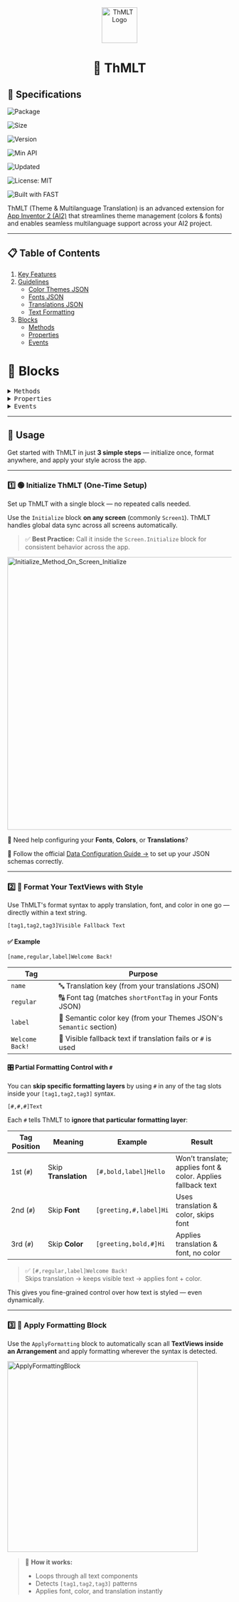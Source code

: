 <div align="center">
    <img height="80" width="80" src="https://github.com/user-attachments/assets/1886b5e1-9fd5-4949-8d7d-1709338a898f" alt="ThMLT Logo" />
    <h1>🧩 ThMLT</h1>
</div>





## 📝 Specifications


![Package](https://img.shields.io/badge/📦%20Package-com.hridoy.thmlt-blue?style=flat-square)

![Size](https://img.shields.io/badge/💾%20Size-20.17%20KB-green?style=flat-square)

![Version](https://img.shields.io/badge/⚙️%20Version-3.0.0-orange?style=flat-square)

![Min API](https://img.shields.io/badge/📱%20Min%20API-7-blueviolet?style=flat-square)

![Updated](https://img.shields.io/badge/📅%20Updated-2025--04--24-lightgrey?style=flat-square)

![License: MIT](https://img.shields.io/badge/License-MIT-blue.svg?style=flat-square)

![Built with FAST](https://img.shields.io/badge/💻%20Built%20with-FAST%20v2.8.4-yellow?style=flat-square&logo=data)



ThMLT (Theme & Multilanguage Translation) is an advanced extension for [App Inventor 2 (AI2)](http://ai2.appinventor.mit.edu) that streamlines theme management (colors & fonts) and enables seamless multilanguage support across your AI2 project.

---

## 📋 Table of Contents

1. [Key Features](https://github.com/HB-Hridoy/th-m-l-t/wiki)
2. [Guidelines](https://github.com/HB-Hridoy/th-m-l-t/wiki/Guidelines)
    - [Color Themes JSON](https://github.com/HB-Hridoy/th-m-l-t/wiki/Color-Themes-JSON-Schema)
    - [Fonts JSON](https://github.com/HB-Hridoy/th-m-l-t/wiki/Fonts-JSON-Schema)
    - [Translations JSON](https://github.com/HB-Hridoy/th-m-l-t/wiki/Translation-JSON-Schema)
    - [Text Formatting](https://github.com/HB-Hridoy/th-m-l-t/wiki/Text-Formatter)
3. [Blocks](#blocks)
    - [Methods]()
    - [Properties]()
    - [Events]()

# 🧩 Blocks
<details>
  <summary><kbd>Methods</kbd></summary>


### 🟪 `Initialize`

> **Purpose:** Initializes and loads data for color themes, fonts, and translations.
> 
![Initialize_Method](https://github.com/user-attachments/assets/e738b356-4d0d-4d65-85b6-6b77e3bfddef)

| Parameter     | Type |
|--------------|------|
| colorThemes  | text |
| fonts        | text |
| translations | text |


🔧 Need help configuring your **Translations**, **Fonts**, or **Colors**?

📖 Follow the official [Data Configuration Guide →](https://github.com/HB-Hridoy/th-m-l-t/wiki/Guidelines#-data-configuration-guide) to set up your JSON schemas correctly.

---

### 🟪 `ApplyFormatting`

> **Purpose:** Applies formatting to a layout using the *active* theme and language.

![ApplyFormatting_Method](https://github.com/user-attachments/assets/cc2e595a-448f-41bc-aee4-50af1e5c90db)


| Parameter | Type      |
|-----------|-----------|
| layout    | component |


---

### 🟪 `ApplyCustomizedFormatting`

> **Purpose:** Applies formatting to a layout using a **specific** theme and language.

![ApplyCustomizedFormatting_Method](https://github.com/user-attachments/assets/08c81585-94ab-4a32-a827-b916cd19fc15)


| Parameter     | Type |
|---------------|------|
| layout        | component |
| themeMode     | text |
| languageCode  | text |



---

### 🟪 `Get`

> **Purpose:** Retrieves a list of values for a given data category.

![Get_Method](https://github.com/user-attachments/assets/43b871ff-400c-46fd-8eb0-bd6976675b41)


| Parameter | Type |
|-----------|------|
| data      | All <sub>(helper enums)</sub> |

**Return:** `list`  
**Why:** Returns the complete list of items for enums like `PrimitiveKeys`, `SemanticKeys`, `ThemeModes`, `FontTags`, `FontShortTags`, `TranslationKeys`, `SupportedLanguages`.

---

### 🟪 `GetTranslation`

> **Purpose:** Returns a translation for a given key using the *active language*.

![GetTranslation_Method](https://github.com/user-attachments/assets/9aa0d7be-7960-42c4-9033-01d9ecb41705)


| Parameter      | Type |
|----------------|------|
| translationKey | text |

**Return:** `text`  
**Why:** Returns the corresponding translation string, or `Not Found` if missing.

---

### 🟪 `GetFont`

> **Purpose:** Returns a font name for a given key using the *tag*.

<img width="207" alt="GetFont_Method" src="https://github.com/user-attachments/assets/85db8b5f-d8c4-4add-82bf-c53af602476e" />


| Parameter      | Type |
|----------------|------|
| tag | text |

**Return:** `text`  
**Why:** Returns the corresponding font name, or `Font not found` if missing.

---

### 🟪 `GetTranslationForLanguage`

> **Purpose:** Returns a translation for a key in a **specific language**.

![GetTranslationForLanguage_Method](https://github.com/user-attachments/assets/167c2008-1c88-4200-bdf2-351dbbacea34)


| Parameter      | Type |
|----------------|------|
| translationKey | text |
| languageCode   | text |

**Return:** `text`  
**Why:**
- Returns the translation string if found.
- Returns `Not Found` if the key is missing.
- Returns `'languageCode' is not supported` if the languageCode is invalid.

---

### 🟪 `GetPrimitiveColor`

> **Purpose:** Retrieves a **primitive color** as an integer value.

![GetPrimitiveColor_Method](https://github.com/user-attachments/assets/e2005f38-662e-4fee-b679-cdd7e2a3a076)


| Parameter | Type |
|-----------|------|
| key       | text |

**Return:** `number`  
**Why:**
- Returns the integer color value if key exists.
- Returns `-1` if not found (error condition).

---

### 🟪 `GetSemanticColorSource`

> **Purpose:** Retrieves the **source reference** of a semantic color for the *active theme*.

![GetSemanticColorSource_Method](https://github.com/user-attachments/assets/951d3459-2a51-4a37-ab3d-e450e3c9e6cf)


| Parameter | Type |
|-----------|------|
| key       | text |

**Return:** `text`  
**Why:**
- Returns the primitive color key.
- Returns a detailed error if the theme or key doesn't exist.

---

### 🟪 `GetSemanticColor`

> **Purpose:** Retrieves a semantic color value (int) for the *active theme mode*.

![GetSemanticColor_Method](https://github.com/user-attachments/assets/69fdb272-a2dd-4ecd-a995-17bf5cb81118)


| Parameter | Type |
|-----------|------|
| key       | text |

**Return:** `number`  
**Why:**
- Returns resolved color as int if found.
- Returns `-1` if theme mode or color key is invalid.

---

### 🟪 `GetSemanticColorByThemeMode`

> **Purpose:** Retrieves a semantic color value for a **specific theme mode**.

![GetSemanticColorByThemeMode_Method](https://github.com/user-attachments/assets/ce08673c-71c2-4871-b4c2-e4e3c66cd260)


| Parameter  | Type |
|------------|------|
| key        | text |
| themeMode  | text |

**Return:** `number`  
**Why:**
- Returns resolved color as int if key exists in the given mode.
- Returns `-1` for missing theme/key.



</details>


<details>
  <summary><kbd>Properties</kbd></summary>

## 🔧 <kbd>Setters</kbd>

### 🟩 `FontRegular`
> Sets the **regular font**.

![FontRegular_Set_Property](https://github.com/user-attachments/assets/0e5d9b18-dbb9-476f-91de-1dd9de94024a)


| Input | Type |
|-------|------|
| font  | text |

---

### 🟩 `FontBold`
> Sets the **bold font**.

![FontBold_Set_Property](https://github.com/user-attachments/assets/3ab4428f-c2e8-471e-a9f6-4c710654bf34)


| Input | Type |
|-------|------|
| font  | text |

---

### 🟩 `FontMaterial`
> Sets the **material icon font**.

![FontMaterial_Set_Property](https://github.com/user-attachments/assets/802babf6-199b-42a9-8bb6-b6c5be8c1131)


| Input | Type |
|-------|------|
| font  | text |

---

### 🟩 `ColorPrimary`
> Sets the **primary color**.

![ColorPrimary_Set_Property](https://github.com/user-attachments/assets/a0e00b40-0789-4878-96d0-50d9e56f527a)


| Input  | Type   |
|--------|--------|
| color  | number |

---

### 🟩 `ColorSecondary`
> Sets the **secondary color**.

![ColorSecondary_Set_Property](https://github.com/user-attachments/assets/107920b4-94cd-4ff3-874a-4b48a27089ff)


| Input  | Type   |
|--------|--------|
| color  | number |

---

### 🟩 `ColorAccent`
> Sets the **accent color**.

![ColorAccent_Set_Property](https://github.com/user-attachments/assets/a079db58-118c-4dee-a357-efcbe083a0e9)


| Input  | Type   |
|--------|--------|
| color  | number |

---

### 🟩 `Language`
> Sets the **active translation language**.

![Language_Set_Property](https://github.com/user-attachments/assets/9e6b87fe-21b6-4a8a-8042-7df8041642f4)


| Input | Type |
|-------|------|
| code  | text |

---

### 🟩 `ThemeMode`
> Sets the **active theme mode** (e.g., `light`, `dark`).

![ThemeMode_Set_Property](https://github.com/user-attachments/assets/0dd8e315-6e0b-4302-bd63-735656924546)


| Input | Type |
|-------|------|
| mode  | text |

---

## 🔍 <kbd>Getters</kbd>

### 🟩 `FontRegular`
> Gets the **regular font**.

![FontRegular_Get_Property](https://github.com/user-attachments/assets/2495fe28-954d-435f-80b6-dcf116e7f482)


| Return | Type |
|--------|------|
| font   | text |

---

### 🟩 `FontBold`
> Gets the **bold font**.
> 
![FontBold_Get_Property](https://github.com/user-attachments/assets/e374ba29-c554-4266-84d8-6eaa045e9334)

| Return | Type |
|--------|------|
| font   | text |

---

### 🟩 `FontMaterial`
> Gets the **material font**.

![FontMaterial_Get_Property](https://github.com/user-attachments/assets/d1928dfa-83bb-44c1-892e-c92bd6df540a)


| Return | Type |
|--------|------|
| font   | text |

---

### 🟩 `ColorPrimary`
> Gets the **primary color**.

![ColorPrimary_Get_Property](https://github.com/user-attachments/assets/c7644bf2-ebec-43a9-8ce1-e6d91809daba)


| Return | Type   |
|--------|--------|
| color  | number |

---

### 🟩 `ColorSecondary`
> Gets the **secondary color**.

![ColorSecondary_Get_Property](https://github.com/user-attachments/assets/d21e0bd7-7734-4a94-94bd-f89f1380638c)


| Return | Type   |
|--------|--------|
| color  | number |

---

### 🟩 `ColorAccent`
> Gets the **accent color**.

![ColorAccent_Get_Property](https://github.com/user-attachments/assets/756cbd8e-8c62-42e8-ad7c-a2c4ed8e39fc)


| Return | Type   |
|--------|--------|
| color  | number |

---

### 🟩 `Language`
> Gets the **current language code**.

![Language_Get_Property](https://github.com/user-attachments/assets/96e8a0df-fcb5-4713-835e-027fd74e4e03)


| Return | Type |
|--------|------|
| code   | text |

---

### 🟩 `ThemeMode`
> Gets the **current theme mode**.

![ThemeMode_Get_Property](https://github.com/user-attachments/assets/e65a704f-87be-4720-8296-baddf934f525)


| Return | Type |
|--------|------|
| mode   | text |


</details>

<details>
  <summary><kbd>Events</kbd></summary>


### 🟨 ErrorOccurred

>Occurs when an error happens

![ErrorOccurred_Event](https://github.com/user-attachments/assets/82d2c986-618a-4f23-ae60-c18196e3c140)


| Parameter | Type
| - | - |
| errorFrom | text
| error | text

</details>

---

## 🚀 Usage

Get started with ThMLT in just **3 simple steps** — initialize once, format anywhere, and apply your style across the app.

---

### 1️⃣ 🟢 Initialize ThMLT (One-Time Setup)

Set up ThMLT with a single block — no repeated calls needed.

Use the `Initialize` block **on any screen** (commonly `Screen1`). ThMLT handles global data sync across all screens automatically.

> ✅ **Best Practice:** Call it inside the `Screen.Initialize` block for consistent behavior across the app.

<img width="612" alt="Initialize_Method_On_Screen_Initialize" src="https://github.com/user-attachments/assets/888232b1-47cd-491a-a537-63794ef398a4" />


🔧 Need help configuring your **Fonts**, **Colors**, or **Translations**?

📖 Follow the official [Data Configuration Guide →](https://github.com/HB-Hridoy/th-m-l-t/wiki/Guidelines#-data-configuration-guide) to set up your JSON schemas correctly.

---


### 2️⃣ 🧠 Format Your TextViews with Style

Use ThMLT's format syntax to apply translation, font, and color in one go — directly within a text string.

```text
[tag1,tag2,tag3]Visible Fallback Text
```

#### ✅ Example

```text
[name,regular,label]Welcome Back!
```

| Tag        | Purpose                                                                 |
|------------|-------------------------------------------------------------------------|
| `name`     | 🔤 Translation key (from your translations JSON)                        |
| `regular`  | 🔠 Font tag (matches `shortFontTag` in your Fonts JSON)                |
| `label`    | 🎨 Semantic color key (from your Themes JSON's `Semantic` section)     |
| `Welcome Back!` | 🪪 Visible fallback text if translation fails or `#` is used       |


#### 🎛️ Partial Formatting Control with `#`

You can **skip specific formatting layers** by using `#` in any of the tag slots inside your `[tag1,tag2,tag3]` syntax.

```text
[#,#,#]Text
```

Each `#` tells ThMLT to **ignore that particular formatting layer**:

| Tag Position | Meaning              | Example                 | Result                                                       |
|--------------|----------------------|-------------------------|--------------------------------------------------------------|
| 1st (`#`)    | Skip **Translation** | `[#,bold,label]Hello`   | Won’t translate; applies font & color. Applies fallback text |
| 2nd (`#`)    | Skip **Font**        | `[greeting,#,label]Hi`  | Uses translation & color, skips font                         |
| 3rd (`#`)    | Skip **Color**       | `[greeting,bold,#]Hi`   | Applies translation & font, no color                         |

> ✅ `[#,regular,label]Welcome Back!`  
> Skips translation → keeps visible text → applies font + color.

This gives you fine-grained control over how text is styled — even dynamically.

---

### 3️⃣ 🧰 Apply Formatting Block

Use the `ApplyFormatting` block to automatically scan all **TextViews inside an Arrangement** and apply formatting wherever the syntax is detected.

<img width="428" alt="ApplyFormattingBlock" src="https://github.com/user-attachments/assets/d0bff0f3-460b-463d-ab59-384e4c61acb8" />

> 📍 **How it works:**
> - Loops through all text components
> - Detects `[tag1,tag2,tag3]` patterns
> - Applies font, color, and translation instantly

